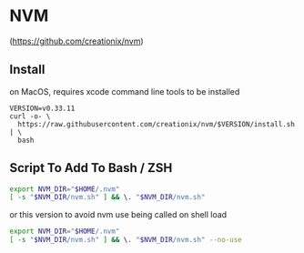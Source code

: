 # NVM
(https://github.com/creationix/nvm)

## Install
on MacOS, requires xcode command line tools to be installed
```console
VERSION=v0.33.11
curl -o- \
  https://raw.githubusercontent.com/creationix/nvm/$VERSION/install.sh | \
  bash
```

## Script To Add To Bash / ZSH
```bash
export NVM_DIR="$HOME/.nvm"
[ -s "$NVM_DIR/nvm.sh" ] && \. "$NVM_DIR/nvm.sh"
```
or this version to avoid nvm use being called on shell load
```bash
export NVM_DIR="$HOME/.nvm"
[ -s "$NVM_DIR/nvm.sh" ] && \. "$NVM_DIR/nvm.sh" --no-use
```
